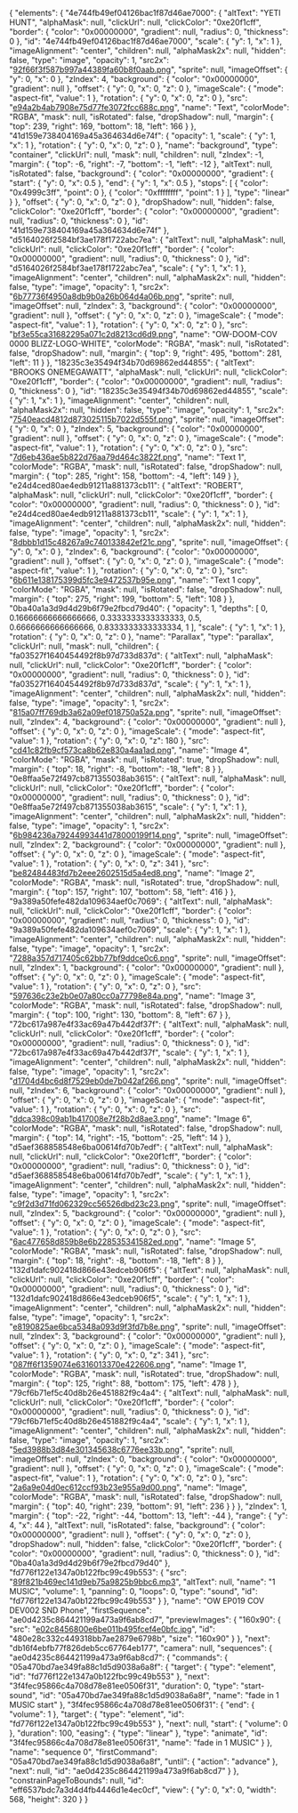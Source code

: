 ﻿{
  "elements": {
    "4e744fb49ef04126bac1f87d46ae7000": {
      "altText": "YETI HUNT",
      "alphaMask": null,
      "clickUrl": null,
      "clickColor": "0xe20f1cff",
      "border": {
        "color": "0x00000000",
        "gradient": null,
        "radius": 0,
        "thickness": 0
      },
      "id": "4e744fb49ef04126bac1f87d46ae7000",
      "scale": {
        "y": 1,
        "x": 1
      },
      "imageAlignment": "center",
      "children": null,
      "alphaMask2x": null,
      "hidden": false,
      "type": "image",
      "opacity": 1,
      "src2x": "[92f66f3f587b997a44389fa60b8f0aab.png](92f66f3f587b997a44389fa60b8f0aab.png)",
      "sprite": null,
      "imageOffset": {
        "y": 0,
        "x": 0
      },
      "zIndex": 4,
      "background": {
        "color": "0x00000000",
        "gradient": null
      },
      "offset": {
        "y": 0,
        "x": 0,
        "z": 0
      },
      "imageScale": {
        "mode": "aspect-fit",
        "value": 1
      },
      "rotation": {
        "y": 0,
        "x": 0,
        "z": 0
      },
      "src": "[e94a2b4ab7908e75d77fe3072fcc688c.png](e94a2b4ab7908e75d77fe3072fcc688c.png)",
      "name": "Text",
      "colorMode": "RGBA",
      "mask": null,
      "isRotated": false,
      "dropShadow": null,
      "margin": {
        "top": 239,
        "right": 169,
        "bottom": 18,
        "left": 166
      }
    },
    "41d159e738404169a45a364634d6e74f": {
      "opacity": 1,
      "scale": {
        "y": 1,
        "x": 1
      },
      "rotation": {
        "y": 0,
        "x": 0,
        "z": 0
      },
      "name": "background",
      "type": "container",
      "clickUrl": null,
      "mask": null,
      "children": null,
      "zIndex": -1,
      "margin": {
        "top": -6,
        "right": -7,
        "bottom": -1,
        "left": -12
      },
      "altText": null,
      "isRotated": false,
      "background": {
        "color": "0x00000000",
        "gradient": {
          "start": {
            "y": 0,
            "x": 0.5
          },
          "end": {
            "y": 1,
            "x": 0.5
          },
          "stops": [
            {
              "color": "0x4999c3ff",
              "point": 0
            },
            {
              "color": "0xffffffff",
              "point": 1
            }
          ],
          "type": "linear"
        }
      },
      "offset": {
        "y": 0,
        "x": 0,
        "z": 0
      },
      "dropShadow": null,
      "hidden": false,
      "clickColor": "0xe20f1cff",
      "border": {
        "color": "0x00000000",
        "gradient": null,
        "radius": 0,
        "thickness": 0
      },
      "id": "41d159e738404169a45a364634d6e74f"
    },
    "d5164026f2584bf3ae178f1722abc7ea": {
      "altText": null,
      "alphaMask": null,
      "clickUrl": null,
      "clickColor": "0xe20f1cff",
      "border": {
        "color": "0x00000000",
        "gradient": null,
        "radius": 0,
        "thickness": 0
      },
      "id": "d5164026f2584bf3ae178f1722abc7ea",
      "scale": {
        "y": 1,
        "x": 1
      },
      "imageAlignment": "center",
      "children": null,
      "alphaMask2x": null,
      "hidden": false,
      "type": "image",
      "opacity": 1,
      "src2x": "[6b77736f4950a8db9b0a26b064d4a06b.png](6b77736f4950a8db9b0a26b064d4a06b.png)",
      "sprite": null,
      "imageOffset": null,
      "zIndex": 3,
      "background": {
        "color": "0x00000000",
        "gradient": null
      },
      "offset": {
        "y": 0,
        "x": 0,
        "z": 0
      },
      "imageScale": {
        "mode": "aspect-fit",
        "value": 1
      },
      "rotation": {
        "y": 0,
        "x": 0,
        "z": 0
      },
      "src": "[bf3e55ca31682295a071c2d8213cd6d9.png](bf3e55ca31682295a071c2d8213cd6d9.png)",
      "name": "OW-DOOM-COV 0000 BLIZZ-LOGO-WHITE",
      "colorMode": "RGBA",
      "mask": null,
      "isRotated": false,
      "dropShadow": null,
      "margin": {
        "top": 9,
        "right": 495,
        "bottom": 281,
        "left": 11
      }
    },
    "18235c3e35494f34b70d69862ed44855": {
      "altText": "BROOKS         ONEMEGAWATT",
      "alphaMask": null,
      "clickUrl": null,
      "clickColor": "0xe20f1cff",
      "border": {
        "color": "0x00000000",
        "gradient": null,
        "radius": 0,
        "thickness": 0
      },
      "id": "18235c3e35494f34b70d69862ed44855",
      "scale": {
        "y": 1,
        "x": 1
      },
      "imageAlignment": "center",
      "children": null,
      "alphaMask2x": null,
      "hidden": false,
      "type": "image",
      "opacity": 1,
      "src2x": "[7540eacd4812d873025115b7022d555f.png](7540eacd4812d873025115b7022d555f.png)",
      "sprite": null,
      "imageOffset": {
        "y": 0,
        "x": 0
      },
      "zIndex": 5,
      "background": {
        "color": "0x00000000",
        "gradient": null
      },
      "offset": {
        "y": 0,
        "x": 0,
        "z": 0
      },
      "imageScale": {
        "mode": "aspect-fit",
        "value": 1
      },
      "rotation": {
        "y": 0,
        "x": 0,
        "z": 0
      },
      "src": "[7d6eb436ae5b822d76aa79d464c3822f.png](7d6eb436ae5b822d76aa79d464c3822f.png)",
      "name": "Text 1",
      "colorMode": "RGBA",
      "mask": null,
      "isRotated": false,
      "dropShadow": null,
      "margin": {
        "top": 285,
        "right": 158,
        "bottom": -4,
        "left": 149
      }
    },
    "e24d4ced80ae4edb91211a881373cb11": {
      "altText": "ROBERT",
      "alphaMask": null,
      "clickUrl": null,
      "clickColor": "0xe20f1cff",
      "border": {
        "color": "0x00000000",
        "gradient": null,
        "radius": 0,
        "thickness": 0
      },
      "id": "e24d4ced80ae4edb91211a881373cb11",
      "scale": {
        "y": 1,
        "x": 1
      },
      "imageAlignment": "center",
      "children": null,
      "alphaMask2x": null,
      "hidden": false,
      "type": "image",
      "opacity": 1,
      "src2x": "[8dbbb1d15c48267a9c740133842ef21c.png](8dbbb1d15c48267a9c740133842ef21c.png)",
      "sprite": null,
      "imageOffset": {
        "y": 0,
        "x": 0
      },
      "zIndex": 6,
      "background": {
        "color": "0x00000000",
        "gradient": null
      },
      "offset": {
        "y": 0,
        "x": 0,
        "z": 0
      },
      "imageScale": {
        "mode": "aspect-fit",
        "value": 1
      },
      "rotation": {
        "y": 0,
        "x": 0,
        "z": 0
      },
      "src": "[6b611e138175399d5fc3e9472537b95e.png](6b611e138175399d5fc3e9472537b95e.png)",
      "name": "Text 1 copy",
      "colorMode": "RGBA",
      "mask": null,
      "isRotated": false,
      "dropShadow": null,
      "margin": {
        "top": 275,
        "right": 199,
        "bottom": 5,
        "left": 108
      }
    },
    "0ba40a1a3d9d4d29b6f79e2fbcd79d40": {
      "opacity": 1,
      "depths": [
        0,
        0.16666666666666666,
        0.3333333333333333,
        0.5,
        0.6666666666666666,
        0.8333333333333334,
        1
      ],
      "scale": {
        "y": 1,
        "x": 1
      },
      "rotation": {
        "y": 0,
        "x": 0,
        "z": 0
      },
      "name": "Parallax",
      "type": "parallax",
      "clickUrl": null,
      "mask": null,
      "children": {
        "fa03527f1640454492f8b97d733d837d": {
          "altText": null,
          "alphaMask": null,
          "clickUrl": null,
          "clickColor": "0xe20f1cff",
          "border": {
            "color": "0x00000000",
            "gradient": null,
            "radius": 0,
            "thickness": 0
          },
          "id": "fa03527f1640454492f8b97d733d837d",
          "scale": {
            "y": 1,
            "x": 1
          },
          "imageAlignment": "center",
          "children": null,
          "alphaMask2x": null,
          "hidden": false,
          "type": "image",
          "opacity": 1,
          "src2x": "[815a07ff769db3a62a09ef018750a52a.png](815a07ff769db3a62a09ef018750a52a.png)",
          "sprite": null,
          "imageOffset": null,
          "zIndex": 4,
          "background": {
            "color": "0x00000000",
            "gradient": null
          },
          "offset": {
            "y": 0,
            "x": 0,
            "z": 0
          },
          "imageScale": {
            "mode": "aspect-fit",
            "value": 1
          },
          "rotation": {
            "y": 0,
            "x": 0,
            "z": 180
          },
          "src": "[cd41c82fb9cf573ca8b62e830a4aa1ad.png](cd41c82fb9cf573ca8b62e830a4aa1ad.png)",
          "name": "Image 4",
          "colorMode": "RGBA",
          "mask": null,
          "isRotated": true,
          "dropShadow": null,
          "margin": {
            "top": 18,
            "right": -8,
            "bottom": -18,
            "left": 8
          }
        },
        "0e8ffaa5e72f497cb871355038ab3615": {
          "altText": null,
          "alphaMask": null,
          "clickUrl": null,
          "clickColor": "0xe20f1cff",
          "border": {
            "color": "0x00000000",
            "gradient": null,
            "radius": 0,
            "thickness": 0
          },
          "id": "0e8ffaa5e72f497cb871355038ab3615",
          "scale": {
            "y": 1,
            "x": 1
          },
          "imageAlignment": "center",
          "children": null,
          "alphaMask2x": null,
          "hidden": false,
          "type": "image",
          "opacity": 1,
          "src2x": "[6b984236a79244993441d78000199f14.png](6b984236a79244993441d78000199f14.png)",
          "sprite": null,
          "imageOffset": null,
          "zIndex": 2,
          "background": {
            "color": "0x00000000",
            "gradient": null
          },
          "offset": {
            "y": 0,
            "x": 0,
            "z": 0
          },
          "imageScale": {
            "mode": "aspect-fit",
            "value": 1
          },
          "rotation": {
            "y": 0,
            "x": 0,
            "z": 341
          },
          "src": "[be82484483fd7b2eee2602515d5a4ed8.png](be82484483fd7b2eee2602515d5a4ed8.png)",
          "name": "Image 2",
          "colorMode": "RGBA",
          "mask": null,
          "isRotated": true,
          "dropShadow": null,
          "margin": {
            "top": 157,
            "right": 107,
            "bottom": 58,
            "left": 416
          }
        },
        "9a389a50fefe482da109634aef0c7069": {
          "altText": null,
          "alphaMask": null,
          "clickUrl": null,
          "clickColor": "0xe20f1cff",
          "border": {
            "color": "0x00000000",
            "gradient": null,
            "radius": 0,
            "thickness": 0
          },
          "id": "9a389a50fefe482da109634aef0c7069",
          "scale": {
            "y": 1,
            "x": 1
          },
          "imageAlignment": "center",
          "children": null,
          "alphaMask2x": null,
          "hidden": false,
          "type": "image",
          "opacity": 1,
          "src2x": "[7288a357d717405c62bb77bf9ddce0c6.png](7288a357d717405c62bb77bf9ddce0c6.png)",
          "sprite": null,
          "imageOffset": null,
          "zIndex": 1,
          "background": {
            "color": "0x00000000",
            "gradient": null
          },
          "offset": {
            "y": 0,
            "x": 0,
            "z": 0
          },
          "imageScale": {
            "mode": "aspect-fit",
            "value": 1
          },
          "rotation": {
            "y": 0,
            "x": 0,
            "z": 0
          },
          "src": "[597636c23e2b0e07a80cc0a77798e84a.png](597636c23e2b0e07a80cc0a77798e84a.png)",
          "name": "Image 3",
          "colorMode": "RGBA",
          "mask": null,
          "isRotated": false,
          "dropShadow": null,
          "margin": {
            "top": 100,
            "right": 130,
            "bottom": 8,
            "left": 67
          }
        },
        "72bc617a987e4f33ac69a47b442df37f": {
          "altText": null,
          "alphaMask": null,
          "clickUrl": null,
          "clickColor": "0xe20f1cff",
          "border": {
            "color": "0x00000000",
            "gradient": null,
            "radius": 0,
            "thickness": 0
          },
          "id": "72bc617a987e4f33ac69a47b442df37f",
          "scale": {
            "y": 1,
            "x": 1
          },
          "imageAlignment": "center",
          "children": null,
          "alphaMask2x": null,
          "hidden": false,
          "type": "image",
          "opacity": 1,
          "src2x": "[d1704d4bc6d8f7529eb0de7b042af266.png](d1704d4bc6d8f7529eb0de7b042af266.png)",
          "sprite": null,
          "imageOffset": null,
          "zIndex": 6,
          "background": {
            "color": "0x00000000",
            "gradient": null
          },
          "offset": {
            "y": 0,
            "x": 0,
            "z": 0
          },
          "imageScale": {
            "mode": "aspect-fit",
            "value": 1
          },
          "rotation": {
            "y": 0,
            "x": 0,
            "z": 0
          },
          "src": "[ddca398c09ab1b417008e7f28b2d8ae3.png](ddca398c09ab1b417008e7f28b2d8ae3.png)",
          "name": "Image 6",
          "colorMode": "RGBA",
          "mask": null,
          "isRotated": false,
          "dropShadow": null,
          "margin": {
            "top": 14,
            "right": -15,
            "bottom": -25,
            "left": 14
          }
        },
        "d5aef368858548e6ba00614fd70b7edf": {
          "altText": null,
          "alphaMask": null,
          "clickUrl": null,
          "clickColor": "0xe20f1cff",
          "border": {
            "color": "0x00000000",
            "gradient": null,
            "radius": 0,
            "thickness": 0
          },
          "id": "d5aef368858548e6ba00614fd70b7edf",
          "scale": {
            "y": 1,
            "x": 1
          },
          "imageAlignment": "center",
          "children": null,
          "alphaMask2x": null,
          "hidden": false,
          "type": "image",
          "opacity": 1,
          "src2x": "[c9f2d3d71fd062329cc56526dbd23c23.png](c9f2d3d71fd062329cc56526dbd23c23.png)",
          "sprite": null,
          "imageOffset": null,
          "zIndex": 5,
          "background": {
            "color": "0x00000000",
            "gradient": null
          },
          "offset": {
            "y": 0,
            "x": 0,
            "z": 0
          },
          "imageScale": {
            "mode": "aspect-fit",
            "value": 1
          },
          "rotation": {
            "y": 0,
            "x": 0,
            "z": 0
          },
          "src": "[6ac477658d859b8e6b228535341582ed.png](6ac477658d859b8e6b228535341582ed.png)",
          "name": "Image 5",
          "colorMode": "RGBA",
          "mask": null,
          "isRotated": false,
          "dropShadow": null,
          "margin": {
            "top": 18,
            "right": -8,
            "bottom": -18,
            "left": 8
          }
        },
        "132d1dafc902418d866e43edceb906f5": {
          "altText": null,
          "alphaMask": null,
          "clickUrl": null,
          "clickColor": "0xe20f1cff",
          "border": {
            "color": "0x00000000",
            "gradient": null,
            "radius": 0,
            "thickness": 0
          },
          "id": "132d1dafc902418d866e43edceb906f5",
          "scale": {
            "y": 1,
            "x": 1
          },
          "imageAlignment": "center",
          "children": null,
          "alphaMask2x": null,
          "hidden": false,
          "type": "image",
          "opacity": 1,
          "src2x": "[e8190825ae6bca5348a093d9f3fd7b8e.png](e8190825ae6bca5348a093d9f3fd7b8e.png)",
          "sprite": null,
          "imageOffset": null,
          "zIndex": 3,
          "background": {
            "color": "0x00000000",
            "gradient": null
          },
          "offset": {
            "y": 0,
            "x": 0,
            "z": 0
          },
          "imageScale": {
            "mode": "aspect-fit",
            "value": 1
          },
          "rotation": {
            "y": 0,
            "x": 0,
            "z": 341
          },
          "src": "[087ff6f1359074e6316013370e422606.png](087ff6f1359074e6316013370e422606.png)",
          "name": "Image 1",
          "colorMode": "RGBA",
          "mask": null,
          "isRotated": true,
          "dropShadow": null,
          "margin": {
            "top": 125,
            "right": 88,
            "bottom": 175,
            "left": 478
          }
        },
        "79cf6b71ef5c40d8b26e451882f9c4a4": {
          "altText": null,
          "alphaMask": null,
          "clickUrl": null,
          "clickColor": "0xe20f1cff",
          "border": {
            "color": "0x00000000",
            "gradient": null,
            "radius": 0,
            "thickness": 0
          },
          "id": "79cf6b71ef5c40d8b26e451882f9c4a4",
          "scale": {
            "y": 1,
            "x": 1
          },
          "imageAlignment": "center",
          "children": null,
          "alphaMask2x": null,
          "hidden": false,
          "type": "image",
          "opacity": 1,
          "src2x": "[5ed3988b3d84e301345638c6776ee33b.png](5ed3988b3d84e301345638c6776ee33b.png)",
          "sprite": null,
          "imageOffset": null,
          "zIndex": 0,
          "background": {
            "color": "0x00000000",
            "gradient": null
          },
          "offset": {
            "y": 0,
            "x": 0,
            "z": 0
          },
          "imageScale": {
            "mode": "aspect-fit",
            "value": 1
          },
          "rotation": {
            "y": 0,
            "x": 0,
            "z": 0
          },
          "src": "[2a6a9e04d0ec612ccf93b23e955a9d00.png](2a6a9e04d0ec612ccf93b23e955a9d00.png)",
          "name": "Image",
          "colorMode": "RGBA",
          "mask": null,
          "isRotated": false,
          "dropShadow": null,
          "margin": {
            "top": 40,
            "right": 239,
            "bottom": 91,
            "left": 236
          }
        }
      },
      "zIndex": 1,
      "margin": {
        "top": -22,
        "right": -44,
        "bottom": 13,
        "left": -44
      },
      "range": {
        "y": 4,
        "x": 44
      },
      "altText": null,
      "isRotated": false,
      "background": {
        "color": "0x00000000",
        "gradient": null
      },
      "offset": {
        "y": 0,
        "x": 0,
        "z": 0
      },
      "dropShadow": null,
      "hidden": false,
      "clickColor": "0xe20f1cff",
      "border": {
        "color": "0x00000000",
        "gradient": null,
        "radius": 0,
        "thickness": 0
      },
      "id": "0ba40a1a3d9d4d29b6f79e2fbcd79d40"
    },
    "fd776f122e1347a0b122fbc99c49b553": {
      "src": "[89f821b469ec141d9eb75a9825b9bbc6.mp3](89f821b469ec141d9eb75a9825b9bbc6.mp3)",
      "altText": null,
      "name": "1 MUSIC",
      "volume": 1,
      "panning": 0,
      "loops": 0,
      "type": "sound",
      "id": "fd776f122e1347a0b122fbc99c49b553"
    }
  },
  "name": "OW EP019 COV DEV002 SND Phone",
  "firstSequence": "ae0d4235c864421199a473a9f6ab8cd7",
  "previewImages": {
    "160x90": {
      "src": "[e02c8456800e6be011b495fcef4e0bfc.jpg](e02c8456800e6be011b495fcef4e0bfc.jpg)",
      "id": "480e28c332c449318bb7ae2879e6798b",
      "size": "160x90"
    }
  },
  "next": "db16f4ebfb77f826deb5cc67764eb177",
  "camera": null,
  "sequences": {
    "ae0d4235c864421199a473a9f6ab8cd7": {
      "commands": {
        "05a470bd7ae349fa88c1d5d9038a6a8f": {
          "target": {
            "type": "element",
            "id": "fd776f122e1347a0b122fbc99c49b553"
          },
          "next": "3f4fec95866c4a708d78e81ee0506f31",
          "duration": 0,
          "type": "start-sound",
          "id": "05a470bd7ae349fa88c1d5d9038a6a8f",
          "name": "fade in 1 MUSIC start"
        },
        "3f4fec95866c4a708d78e81ee0506f31": {
          "end": {
            "volume": 1
          },
          "target": {
            "type": "element",
            "id": "fd776f122e1347a0b122fbc99c49b553"
          },
          "next": null,
          "start": {
            "volume": 0
          },
          "duration": 100,
          "easing": {
            "type": "linear"
          },
          "type": "animate",
          "id": "3f4fec95866c4a708d78e81ee0506f31",
          "name": "fade in 1 MUSIC"
        }
      },
      "name": "sequence 0",
      "firstCommand": "05a470bd7ae349fa88c1d5d9038a6a8f",
      "until": {
        "action": "advance"
      },
      "next": null,
      "id": "ae0d4235c864421199a473a9f6ab8cd7"
    }
  },
  "constrainPageToBounds": null,
  "id": "eff6537bdc7a3d4d4fb4446d1e4ec0cf",
  "view": {
    "y": 0,
    "x": 0,
    "width": 568,
    "height": 320
  }
}